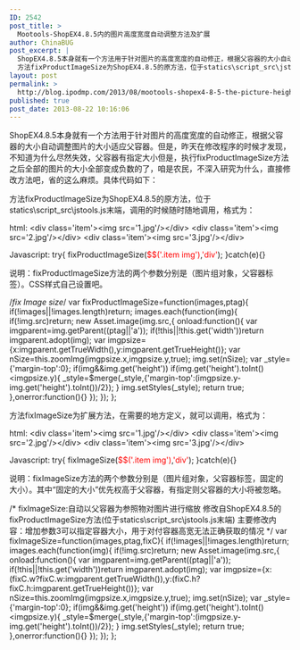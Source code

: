```yaml
---
ID: 2542
post_title: >
  Mootools-ShopEX4.8.5内的图片高度宽度自动调整方法及扩展
author: ChinaBUG
post_excerpt: |
  ShopEX4.8.5本身就有一个方法用于针对图片的高度宽度的自动修正，根据父容器的大小自动调整图片的大小适应父容器。但是，昨天在修改程序的时候才发现，不知道为什么尽然失效，父容器有指定大小但是，执行fixProductImageSize方法之后全部的图片的大小全部变成负数的了，咱是农民，不深入研究为什么，直接修改方法吧，省的这么麻烦。具体代码如下：
  方法fixProductImageSize为ShopEX4.8.5的原方法，位于statics\script_src\jstools.js末端，调用的时候随时随地调用，格式为：
layout: post
permalink: >
  http://blog.ipodmp.com/2013/08/mootools-shopex4-8-5-the-picture-height-and-width-adjustment-method-automatically-extended.html
published: true
post_date: 2013-08-22 10:16:06
---
```

ShopEX4.8.5本身就有一个方法用于针对图片的高度宽度的自动修正，根据父容器的大小自动调整图片的大小适应父容器。但是，昨天在修改程序的时候才发现，不知道为什么尽然失效，父容器有指定大小但是，执行fixProductImageSize方法之后全部的图片的大小全部变成负数的了，咱是农民，不深入研究为什么，直接修改方法吧，省的这么麻烦。具体代码如下：

方法fixProductImageSize为ShopEX4.8.5的原方法，位于statics\script_src\jstools.js末端，调用的时候随时随地调用，格式为：

html:
&lt;div class='item'&gt;&lt;img src='1.jpg'/&gt;&lt;/div&gt;
&lt;div class='item'&gt;&lt;img src='2.jpg'/&gt;&lt;/div&gt;
&lt;div class='item'&gt;&lt;img src='3.jpg'/&gt;&lt;/div&gt;

Javascript:
try{
fixProductImageSize(<span style="color: #ff0000;">$$('.item img')</span>,<span style="color: #ff0000;">'div'</span>);
}catch(e){}

说明：fixProductImageSize方法的两个参数分别是（图片组对象，父容器标签）。CSS样式自己设置吧。

/*fix Image size*/
var fixProductImageSize=function(images,ptag){
if(!images||!images.length)return;
images.each(function(img){
if(!img.src)return;
new Asset.image(img.src,{
onload:function(){
var imgparent=img.getParent((ptag||'a'));
if(!this||!this.get('width'))return imgparent.adopt(img);
var imgpsize={x:imgparent.getTrueWidth(),y:imgparent.getTrueHeight()};
var nSize=this.zoomImg(imgpsize.x,imgpsize.y,true);
img.set(nSize);
var _style={'margin-top':0};
if(img&amp;&amp;img.get('height'))
if(img.get('height').toInt()&lt;imgpsize.y){
_style=$merge(_style,{'margin-top':(imgpsize.y-img.get('height').toInt())/2});
}
img.setStyles(_style);
return true;
},onerror:function(){}
});
});
};

方法fixImageSize为扩展方法，在需要的地方定义，就可以调用，格式为：

html:
&lt;div class='item'&gt;&lt;img src='1.jpg'/&gt;&lt;/div&gt;
&lt;div class='item'&gt;&lt;img src='2.jpg'/&gt;&lt;/div&gt;
&lt;div class='item'&gt;&lt;img src='3.jpg'/&gt;&lt;/div&gt;

Javascript:
try{
fixImageSize(<span style="color: #ff0000;">$$('.item img')</span>,<span style="color: #ff0000;">'div'</span>);
}catch(e){}

说明：fixImageSize方法的两个参数分别是（图片组对象，父容器标签，固定的大小）。其中“固定的大小”优先权高于父容器，有指定则父容器的大小将被忽略。

/*
fixImageSize:自动以父容器为参照物对图片进行缩放
修改自ShopEX4.8.5的fixProductImageSize方法(位于statics\script_src\jstools.js末端)
主要修改内容：增加参数3可以指定容器大小，用于对付容器高宽无法正确获取的情况
*/
var fixImageSize=function(images,ptag,fixC){
if(!images||!images.length)return;
images.each(function(img){
if(!img.src)return;
new Asset.image(img.src,{
onload:function(){
var imgparent=img.getParent((ptag||'a'));
if(!this||!this.get('width'))return imgparent.adopt(img);
var imgpsize={x:(fixC.w?fixC.w:imgparent.getTrueWidth()),y:(fixC.h?fixC.h:imgparent.getTrueHeight())};
var nSize=this.zoomImg(imgpsize.x,imgpsize.y,true);
img.set(nSize);
var _style={'margin-top':0};
if(img&amp;&amp;img.get('height'))
if(img.get('height').toInt()&lt;imgpsize.y){
_style=$merge(_style,{'margin-top':(imgpsize.y-img.get('height').toInt())/2});
}
img.setStyles(_style);
return true;
},onerror:function(){}
});
});
};